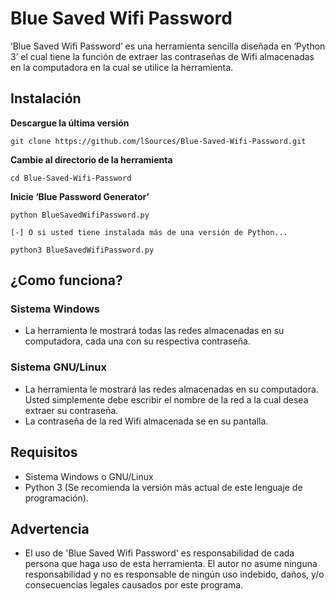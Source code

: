 # Blue Saved Wifi Password
‘Blue Saved Wifi Password’ es una herramienta sencilla diseñada en ‘Python 3’ el cual tiene la función de extraer las contraseñas de Wifi  almacenadas en la computadora en la cual se utilice la herramienta. 
## Instalación
**Descargue la última versión**
```
git clone https://github.com/lSources/Blue-Saved-Wifi-Password.git
```
**Cambie al directorio de la herramienta**
```
cd Blue-Saved-Wifi-Password
```
**Inicie ‘Blue Password Generator’**
```
python BlueSavedWifiPassword.py

[-] O si usted tiene instalada más de una versión de Python...

python3 BlueSavedWifiPassword.py
```

## ¿Como funciona?
### Sistema Windows
* La herramienta le mostrará  todas las redes almacenadas en su computadora, cada una con su respectiva contraseña.
### Sistema GNU/Linux
* La herramienta le mostrará  las redes almacenadas en su computadora. Usted simplemente debe escribir el nombre de la red a la cual desea extraer su contraseña.
* La contraseña de la red Wifi almacenada se  en su pantalla.

## Requisitos
* Sistema Windows o GNU/Linux
* Python 3 (Se recomienda la versión más actual de este lenguaje de programación).

## Advertencia
* El uso de 'Blue Saved Wifi Password' es responsabilidad de cada persona que haga uso de esta herramienta. El autor no asume ninguna responsabilidad y no es responsable de ningún uso indebido, daños, y/o consecuencias legales causados por este programa.
